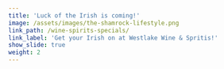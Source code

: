 ```yaml
---
title: 'Luck of the Irish is coming!'
image: /assets/images/the-shamrock-lifestyle.png
link_path: /wine-spirits-specials/
link_label: 'Get your Irish on at Westlake Wine & Spritis!'
show_slide: true
weight: 2
---
```



